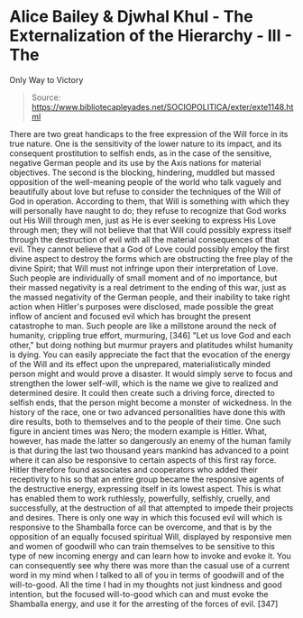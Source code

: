 # Alice Bailey & Djwhal Khul - The Externalization of the Hierarchy - III - The
Only Way to Victory

> Source: https://www.bibliotecapleyades.net/SOCIOPOLITICA/exter/exte1148.html

There are two great handicaps to the free expression of the Will force in its true nature. One is the sensitivity of the lower nature to its impact, and its consequent prostitution to selfish ends, as in the case of the sensitive, negative German people and its use by the Axis nations for material objectives. The second is the blocking, hindering, muddled but massed opposition of the well-meaning people of the world who talk vaguely and beautifully about love but refuse to consider the techniques of the Will of God in operation. According to them, that Will is something with which they will personally have naught to do; they refuse to recognize that God works out His Will through men, just as He is ever seeking to express His Love through men; they will not believe that that Will could possibly express itself through the destruction of evil with all the material consequences of that evil. They cannot believe that a God of Love could possibly employ the first divine aspect to destroy the forms which are obstructing the free play of the divine Spirit; that Will must not infringe upon their interpretation of Love. Such people are individually of small moment and of no importance, but their massed negativity is a real detriment to the ending of this war, just as the massed negativity of the German people, and their inability to take right action when Hitler's purposes were disclosed, made possible the great inflow of ancient and focused evil which has brought the present catastrophe to man. Such people are like a millstone around the neck of humanity, crippling true effort, murmuring, [346] "Let us love God and each other," but doing nothing but murmur prayers and platitudes whilst humanity is dying.
You can easily appreciate the fact that the evocation of the energy of the Will and its effect upon the unprepared, materialistically minded person might and would prove a disaster. It would simply serve to focus and strengthen the lower self-will, which is the name we give to realized and determined desire. It could then create such a driving force, directed to selfish ends, that the person might become a monster of wickedness. In the history of the race, one or two advanced personalities have done this with dire results, both to themselves and to the people of their time. One such figure in ancient times was Nero; the modern example is Hitler. What, however, has made the latter so dangerously an enemy of the human family is that during the last two thousand years mankind has advanced to a point where it can also be responsive to certain aspects of this first ray force. Hitler therefore found associates and cooperators who added their receptivity to his so that an entire group became the responsive agents of the destructive energy, expressing itself in its lowest aspect. This is what has enabled them to work ruthlessly, powerfully, selfishly, cruelly, and successfully, at the destruction of all that attempted to impede their projects and desires.
There is only one way in which this focused evil will which is responsive to the Shamballa force can be overcome, and that is by the opposition of an equally focused spiritual Will, displayed by responsive men and women of goodwill who can train themselves to be sensitive to this type of new incoming energy and can learn how to invoke and evoke it.
You can consequently see why there was more than the casual use of a current word in my mind when I talked to all of you in terms of goodwill and of the will-to-good. All the time I had in my thoughts not just kindness and good intention, but the focused will-to-good which can and must evoke the Shamballa energy, and use it for the arresting of the forces of evil. [347]
